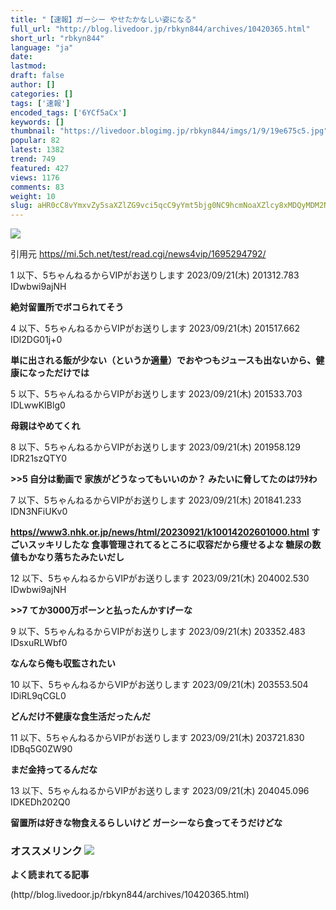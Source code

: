 ```yaml
---
title: "【速報】ガーシー やせたかなしい姿になる"
full_url: "http://blog.livedoor.jp/rbkyn844/archives/10420365.html"
short_url: "rbkyn844"
language: "ja"
date: 
lastmod: 
draft: false
author: []
categories: []
tags: ['速報']
encoded_tags: ['6YCf5aCx']
keywords: []
thumbnail: "https://livedoor.blogimg.jp/rbkyn844/imgs/1/9/19e675c5.jpg"
popular: 82
latest: 1382
trend: 749
featured: 427
views: 1176
comments: 83
weight: 10
slug: aHR0cC8vYmxvZy5saXZlZG9vci5qcC9yYmt5bjg0NC9hcmNoaXZlcy8xMDQyMDM2NS5odG1s
---
```


![](https://livedoor.blogimg.jp/rbkyn844/imgs/1/9/19e675c5.jpg)

<div><p>引用元 <a href='https//mi.5ch.net/test/read.cgi/news4vip/1695294792/' target='_blank' title=''>https//mi.5ch.net/test/read.cgi/news4vip/1695294792/ </a> </p><p class='res1'>1 以下、5ちゃんねるからVIPがお送りします 2023/09/21(木) 201312.783 IDwbwi9ajNH </p> <p class='res2'><b> 絶対留置所でボコられてそう </b></p> <p class='res1'>4 以下、5ちゃんねるからVIPがお送りします 2023/09/21(木) 201517.662 IDl2DG01j+0 </p> <p class='res2'><b> 単に出される飯が少ない（というか適量）でおやつもジュースも出ないから、健康になっただけでは </b></p> <p class='res1'>5 以下、5ちゃんねるからVIPがお送りします 2023/09/21(木) 201533.703 IDLwwKIBlg0 </p> <p class='res2'><b> 母親はやめてくれ </b></p> <p class='res1'>8 以下、5ちゃんねるからVIPがお送りします 2023/09/21(木) 201958.129 IDR21szQTY0 </p> <p class='res2'><b> >>5 自分は動画で 家族がどうなってもいいのか？ みたいに脅してたのはﾜﾗﾀわ </b></p> <p class='no-pc'></p> <p class='res1'>7 以下、5ちゃんねるからVIPがお送りします 2023/09/21(木) 201841.233 IDN3NFiUKv0 </p> <p class='res2'><b> <a href='https//www3.nhk.or.jp/news/html/20230921/k10014202601000.html' target='_blank'>https//www3.nhk.or.jp/news/html/20230921/k10014202601000.html</a> すごいスッキリしたな 食事管理されてるところに収容だから痩せるよな 糖尿の数値もかなり落ちたみたいだし </b></p> <p class='res1'>12 以下、5ちゃんねるからVIPがお送りします 2023/09/21(木) 204002.530 IDwbwi9ajNH </p> <p class='res2'><b> >>7 てか3000万ポーンと払ったんかすげーな </b></p> <p class='res1'>9 以下、5ちゃんねるからVIPがお送りします 2023/09/21(木) 203352.483 IDsxuRLWbf0 </p> <p class='res2'><b> なんなら俺も収監されたい </b></p> <p class='res1'>10 以下、5ちゃんねるからVIPがお送りします 2023/09/21(木) 203553.504 IDiRL9qCGL0 </p> <p class='res2'><b> どんだけ不健康な食生活だったんだ </b></p> <p class='res1'>11 以下、5ちゃんねるからVIPがお送りします 2023/09/21(木) 203721.830 IDBq5G0ZW90 </p> <p class='res2'><b> まだ金持ってるんだな </b></p> <p class='res1'>13 以下、5ちゃんねるからVIPがお送りします 2023/09/21(木) 204045.096 IDKEDh202Q0 </p> <p class='res2'><b> 留置所は好きな物食えるらしいけど ガーシーなら食ってそうだけどな </b></p> <p id='5077e33f033c4e934bb013c7c4eb8bbd'> </p> <p class='no-pc'></p> <h3 class='linkh'>オススメリンク <img src='http//blog.livedoor.jp/rbkyn844/ftp/fusagikom-fikergh.png'></h3> <p class='link2'> </p> <p class='no-pc'></p> <p class='no-pc'><p><b>よく読まれてる記事</b></p></p> </div>

(http//blog.livedoor.jp/rbkyn844/archives/10420365.html)
